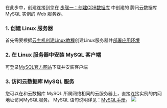 
在此步中，创建连接到您在 [步骤一：创建CDB数据库](/document/product/236/8470) 中创建的 腾讯云数据库 MySQL 实例的 Web 服务器。

### 1. 创建 Linux 服务器
首先需要根据[云主机创建Linux教程][1]创建Linux服务器并[部署应用环境][2]

### 2. 在 Linux 服务器中安装 MySQL 客户端
可登录[MySQL官方网站][3]下载并安装客户端

### 3. 访问云数据库 MySQL 服务
您可以在和云数据库 MySQL 所属网络相同的云服务器上，直接连接实例的内网地址访问MySQL服务。
MySQL 语句说明详见：[MySQL手册][4]。
![][image-1]

[1]:	https://cloud.tencent.com/document/product/213/2936
[2]:	https://cloud.tencent.com/document/product/213/2975
[3]:	https://dev.mysql.com/downloads/installer/
[4]:	http://dev.mysql.com/doc/

[image-1]:	//mccdn.qcloud.com/img568127c27a3a6.png
